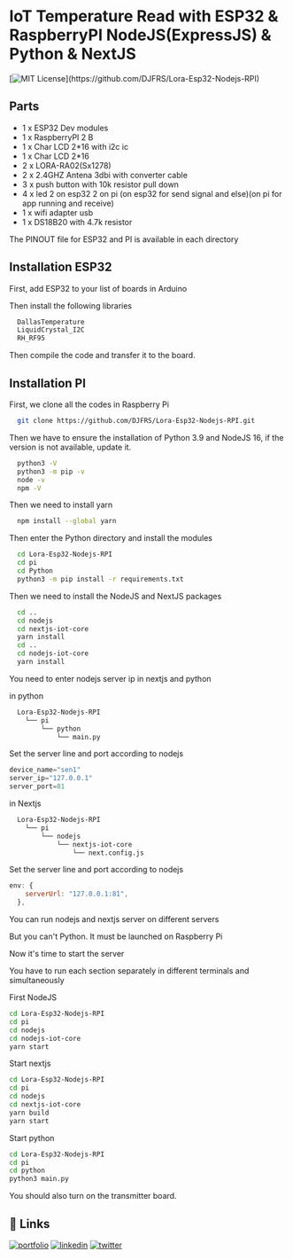 
# IoT Temperature Read with ESP32 & RaspberryPI NodeJS(ExpressJS) & Python & NextJS


[![MIT License](https://img.shields.io/apm/l/atomic-design-ui.svg?)](https://github.com/DJFRS/Lora-Esp32-Nodejs-RPI)

## Parts

- 1 x ESP32 Dev modules
- 1 x RaspberryPI 2 B
- 1 x Char LCD 2*16 with i2c ic
- 1 x Char LCD 2*16
- 2 x LORA-RA02(Sx1278)
- 2 x 2.4GHZ Antena 3dbi with converter cable
- 3 x push button with 10k resistor pull down
- 4 x led 2 on esp32 2 on pi (on esp32 for send signal and else)(on pi for app running and receive)
- 1 x wifi adapter usb
- 1 x DS18B20 with 4.7k resistor

The PINOUT file for ESP32 and PI is available in each directory
## Installation ESP32
First, add ESP32 to your list of boards in Arduino

Then install the following libraries

```bash
  DallasTemperature
  LiquidCrystal_I2C
  RH_RF95
```
Then compile the code and transfer it to the board.


## Installation PI

First, we clone all the codes in Raspberry Pi

```bash
  git clone https://github.com/DJFRS/Lora-Esp32-Nodejs-RPI.git
```
Then we have to ensure the installation of Python 3.9 and NodeJS 16, if the version is not available, update it.

```bash
  python3 -V
  python3 -m pip -v
  node -v
  npm -V
```
Then we need to install yarn

```bash
  npm install --global yarn
```
Then enter the Python directory and install the modules
```bash
  cd Lora-Esp32-Nodejs-RPI
  cd pi
  cd Python
  python3 -m pip install -r requirements.txt
```
Then we need to install the NodeJS and NextJS packages
```bash
  cd ..
  cd nodejs
  cd nextjs-iot-core
  yarn install
  cd .. 
  cd nodejs-iot-core
  yarn install

```
You need to enter nodejs server ip in nextjs and python

in python 
```bash
  Lora-Esp32-Nodejs-RPI
    └── pi
        └── python
            └── main.py
```
Set the server line and port according to nodejs
```python
device_name="sen1"
server_ip="127.0.0.1"
server_port=81
```

in Nextjs 
```bash
  Lora-Esp32-Nodejs-RPI
    └── pi
        └── nodejs
            └── nextjs-iot-core
                └── next.config.js
```
Set the server line and port according to nodejs
```js
env: {
    serverUrl: "127.0.0.1:81",
  },
```

You can run nodejs and nextjs server on different servers

But you can't Python. It must be launched on Raspberry Pi

Now it's time to start the server

You have to run each section separately in different terminals and simultaneously

First NodeJS
```bash
cd Lora-Esp32-Nodejs-RPI
cd pi
cd nodejs
cd nodejs-iot-core
yarn start
```
Start nextjs
```bash
cd Lora-Esp32-Nodejs-RPI
cd pi
cd nodejs
cd nextjs-iot-core
yarn build
yarn start
```
Start python
```bash
cd Lora-Esp32-Nodejs-RPI
cd pi
cd python
python3 main.py
```

You should also turn on the transmitter board.

## 🔗 Links
[![portfolio](https://img.shields.io/badge/my_portfolio-000?style=for-the-badge&logo=ko-fi&logoColor=white)](https://github.com/DJFRS)
[![linkedin](https://img.shields.io/badge/linkedin-0A66C2?style=for-the-badge&logo=linkedin&logoColor=white)](https://www.linkedin.com/in/farbod-rostamsolat-453161151/)
[![twitter](https://img.shields.io/badge/twitter-1DA1F2?style=for-the-badge&logo=twitter&logoColor=white)](https://twitter.com/FRS_DJ)



